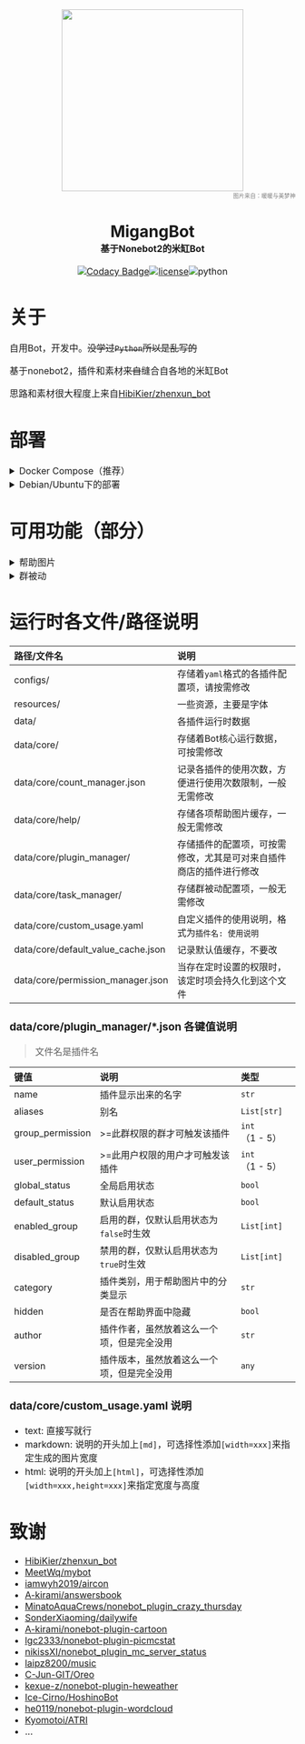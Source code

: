 <div align=center><img height="320" src="https://image.cinte.cc/i/2023/03/11/640c74d38b7a9.jpg"/></div>
<div align=right><font color=gray size=1>图片来自：暖暖与美梦神</font></div>

<div align=center>
<h1>MigangBot </br><font size=3>基于Nonebot2的米缸Bot<font></h1>

[![Codacy Badge](https://app.codacy.com/project/badge/Grade/d320da31c517440890c47032c4b4c25e)](https://www.codacy.com/gh/LambdaYH/MigangBot/dashboard?utm_source=github.com&amp;utm_medium=referral&amp;utm_content=LambdaYH/MigangBot&amp;utm_campaign=Badge_Grade)[![license](https://img.shields.io/github/license/LambdaYH/MigangBot)](https://github.com/LambdaYH/MigangBot/main/LICENSE)![python](https://img.shields.io/badge/Python-3.10-blue)
</div>

# 关于
自用Bot，开发中。~~没学过`Python`所以是乱写的~~

基于nonebot2，插件和素材~~来自~~缝合自各地的米缸Bot

思路和素材很大程度上来自[HibiKier/zhenxun_bot](https://github.com/HibiKier/zhenxun_bot)

# 部署
<details><summary>Docker Compose（推荐）</summary>

1. 新建文件夹，例如`bot`，bot目录下新建`gocqhttp`和`migangbot`文件夹。

2. 下载`docker/docker-compose.yml`至`bot`，`docker/.env.prod`至`bot/migangbot`，`docker/config.yml`至`bot/gocqhttp`。

3. 修改`config.yml`与`.env.prod`

4. `docker compose up -d`，（首次启动需要处理go-cqhttp的各种，可以进入容器处理，例如`docker exec -it xxx /bin/bash`）
</details>

<details><summary>Debian/Ubuntu下的部署</summary>
⚠️ 仅在Debian11 + Python3.10 + Postgres 下测试过

1.  安装系统依赖
```
sudo apt install libopencv-dev fonts-noto
```
2.  安装Postgres并创建数据库（如果不用Postgres就默认使用sqlite，db文件在`data/database/migangbot.db`）
```
sudo apt install postgresql postgresql-contrib
sudo su - postgres
psql
```
```sql
CREATE USER migangbot_user WITH PASSWORD 'migangbot_password';
CREATE DATABASE migangbot_db OWNER migangbot_user;
```
3. 安装Python3.10（编译安装或者用包管理器）
<details><summary>编译安装</summary>

1.  安装依赖

```
sudo apt install build-essential zlib1g-dev libncurses5-dev libgdbm-dev libnss3-dev libssl-dev libreadline-dev libffi-dev libsqlite3-dev wget libbz2-dev
```
2.  下载源码并解压
```
wget https://www.python.org/ftp/python/3.10.10/Python-3.10.10.tgz
tar -zxvf Python-3.10.10.tgz
```
3.  编译
```
cd Python-3.10.10/
./configure --enable-optimizations
make -j 2
```
4.  安装
```
sudo make altinstall
```
</details>

<details><summary>包管理器</summary>
不知道哪个发行版的默认python3是python3.10
</details>

4.  安装pdm
```
pip3.10 install pdm
```
5.  下载MigangBot并安装依赖
```
git clone https://github.com/LambdaYH/MigangBot.git
cd MigangBot
pdm install
```
6.  配置数据库（若跳过这步则使用sqlite）
```
cp db_config.yaml.example db_config.yaml
```
并完成`db_config.yaml`的编辑

7.  启动一次Bot生成各项配置文件
```
# 先编辑 .env.prod
nb run
```
8.  编辑所需文件（参考[运行时各文件/路径说明](#运行时各文件路径说明)）
9.  持久化运行（二选一）
- 使用`supervisor`
```
sudo apt install supervisor
cd scripts
python generate_supervisor_conf.py
cp migangbot.conf /etc/supervisor/conf.d/
sudo supervisorctl update
```
- 使用screen
```
sudo apt install screen
python scripts/generate_run_script.py
screen -S migangbot
pdm run all
```
</details>

# 可用功能（部分）
<details><summary>帮助图片</summary>
从 zhenxun_bot 那改的样式

![](https://image.cinte.cc/i/2023/04/02/6428f095052c3.png)
</details>

<details><summary>群被动</summary>
微博推送是自己配置的

![](https://image.cinte.cc/i/2023/04/02/6428f09338bc6.png)
</details>

# 运行时各文件/路径说明
| 路径/文件名 | 说明 |
| :--- | :--- |
| configs/ | 存储着`yaml`格式的各插件配置项，请按需修改 |
| resources/ | 一些资源，主要是字体 |
| data/ | 各插件运行时数据 |
| data/core/ | 存储着Bot核心运行数据，可按需修改 |
| data/core/count_manager.json | 记录各插件的使用次数，方便进行使用次数限制，一般无需修改 |
| data/core/help/ | 存储各项帮助图片缓存，一般无需修改 |
| data/core/plugin_manager/ | 存储插件的配置项，可按需修改，尤其是可对来自插件商店的插件进行修改 |
| data/core/task_manager/ | 存储群被动配置项，一般无需修改 |
| data/core/custom_usage.yaml | 自定义插件的使用说明，格式为`插件名: 使用说明` |
| data/core/default_value_cache.json | 记录默认值缓存，不要改 |
| data/core/permission_manager.json | 当存在定时设置的权限时，该定时项会持久化到这个文件 |

### data/core/plugin_manager/*.json 各键值说明
> 文件名是插件名

| 键值 | 说明 | 类型 |
| :--- | :--- | :--- |
| name | 插件显示出来的名字 | `str` |
| aliases | 别名 | `List[str]` |
| group_permission | >=此群权限的群才可触发该插件 | `int`（1 - 5）  |
| user_permission | >=此用户权限的用户才可触发该插件 | `int`（1 - 5）  |
| global_status | 全局启用状态 | `bool` |
| default_status | 默认启用状态 | `bool` |
| enabled_group | 启用的群，仅默认启用状态为`false`时生效 | `List[int]` |
| disabled_group | 禁用的群，仅默认启用状态为`true`时生效 | `List[int]` |
| category | 插件类别，用于帮助图片中的分类显示 | `str` |
| hidden | 是否在帮助界面中隐藏 | `bool` |
| author | 插件作者，虽然放着这么一个项，但是完全没用 | `str` |
| version | 插件版本，虽然放着这么一个项，但是完全没用 | `any` |

### data/core/custom_usage.yaml 说明
- text: 直接写就行
- markdown: 说明的开头加上`[md]`，可选择性添加`[width=xxx]`来指定生成的图片宽度
- html: 说明的开头加上`[html]`，可选择性添加`[width=xxx,height=xxx]`来指定宽度与高度



# 致谢
- [HibiKier/zhenxun_bot](https://github.com/HibiKier/zhenxun_bot)
- [MeetWq/mybot](https://github.com/MeetWq/mybot)
- [iamwyh2019/aircon](https://github.com/iamwyh2019/aircon)
- [A-kirami/answersbook](https://github.com/A-kirami/answersbook)
- [MinatoAquaCrews/nonebot_plugin_crazy_thursday](https://github.com/MinatoAquaCrews/nonebot_plugin_crazy_thursday)
- [SonderXiaoming/dailywife](https://github.com/SonderXiaoming/dailywife)
- [A-kirami/nonebot-plugin-cartoon](https://github.com/A-kirami/nonebot-plugin-cartoon)
- [lgc2333/nonebot-plugin-picmcstat](https://github.com/lgc2333/nonebot-plugin-picmcstat)
- [nikissXI/nonebot_plugin_mc_server_status](https://github.com/nikissXI/nonebot_plugins/tree/main/nonebot_plugin_mc_server_status)
- [laipz8200/music](https://github.com/pcrbot/music)
- [C-Jun-GIT/Oreo](https://github.com/C-Jun-GIT/Oreo)
- [kexue-z/nonebot-plugin-heweather](https://github.com/kexue-z/nonebot-plugin-heweather)
- [Ice-Cirno/HoshinoBot](https://github.com/Ice-Cirno/HoshinoBot)
- [he0119/nonebot-plugin-wordcloud](https://github.com/he0119/nonebot-plugin-wordcloud)
- [Kyomotoi/ATRI](https://github.com/Kyomotoi/ATRI)
- ...
